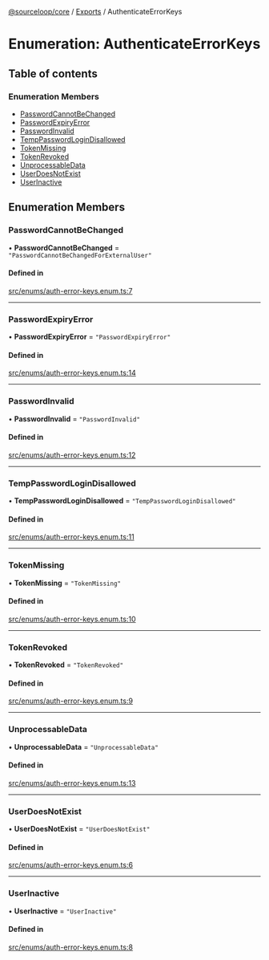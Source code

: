 [@sourceloop/core](../README.md) / [Exports](../modules.md) / AuthenticateErrorKeys

# Enumeration: AuthenticateErrorKeys

## Table of contents

### Enumeration Members

- [PasswordCannotBeChanged](AuthenticateErrorKeys.md#passwordcannotbechanged)
- [PasswordExpiryError](AuthenticateErrorKeys.md#passwordexpiryerror)
- [PasswordInvalid](AuthenticateErrorKeys.md#passwordinvalid)
- [TempPasswordLoginDisallowed](AuthenticateErrorKeys.md#temppasswordlogindisallowed)
- [TokenMissing](AuthenticateErrorKeys.md#tokenmissing)
- [TokenRevoked](AuthenticateErrorKeys.md#tokenrevoked)
- [UnprocessableData](AuthenticateErrorKeys.md#unprocessabledata)
- [UserDoesNotExist](AuthenticateErrorKeys.md#userdoesnotexist)
- [UserInactive](AuthenticateErrorKeys.md#userinactive)

## Enumeration Members

### PasswordCannotBeChanged

• **PasswordCannotBeChanged** = ``"PasswordCannotBeChangedForExternalUser"``

#### Defined in

[src/enums/auth-error-keys.enum.ts:7](https://github.com/sourcefuse/loopback4-microservice-catalog/blob/a84fe677/packages/core/src/enums/auth-error-keys.enum.ts#L7)

___

### PasswordExpiryError

• **PasswordExpiryError** = ``"PasswordExpiryError"``

#### Defined in

[src/enums/auth-error-keys.enum.ts:14](https://github.com/sourcefuse/loopback4-microservice-catalog/blob/a84fe677/packages/core/src/enums/auth-error-keys.enum.ts#L14)

___

### PasswordInvalid

• **PasswordInvalid** = ``"PasswordInvalid"``

#### Defined in

[src/enums/auth-error-keys.enum.ts:12](https://github.com/sourcefuse/loopback4-microservice-catalog/blob/a84fe677/packages/core/src/enums/auth-error-keys.enum.ts#L12)

___

### TempPasswordLoginDisallowed

• **TempPasswordLoginDisallowed** = ``"TempPasswordLoginDisallowed"``

#### Defined in

[src/enums/auth-error-keys.enum.ts:11](https://github.com/sourcefuse/loopback4-microservice-catalog/blob/a84fe677/packages/core/src/enums/auth-error-keys.enum.ts#L11)

___

### TokenMissing

• **TokenMissing** = ``"TokenMissing"``

#### Defined in

[src/enums/auth-error-keys.enum.ts:10](https://github.com/sourcefuse/loopback4-microservice-catalog/blob/a84fe677/packages/core/src/enums/auth-error-keys.enum.ts#L10)

___

### TokenRevoked

• **TokenRevoked** = ``"TokenRevoked"``

#### Defined in

[src/enums/auth-error-keys.enum.ts:9](https://github.com/sourcefuse/loopback4-microservice-catalog/blob/a84fe677/packages/core/src/enums/auth-error-keys.enum.ts#L9)

___

### UnprocessableData

• **UnprocessableData** = ``"UnprocessableData"``

#### Defined in

[src/enums/auth-error-keys.enum.ts:13](https://github.com/sourcefuse/loopback4-microservice-catalog/blob/a84fe677/packages/core/src/enums/auth-error-keys.enum.ts#L13)

___

### UserDoesNotExist

• **UserDoesNotExist** = ``"UserDoesNotExist"``

#### Defined in

[src/enums/auth-error-keys.enum.ts:6](https://github.com/sourcefuse/loopback4-microservice-catalog/blob/a84fe677/packages/core/src/enums/auth-error-keys.enum.ts#L6)

___

### UserInactive

• **UserInactive** = ``"UserInactive"``

#### Defined in

[src/enums/auth-error-keys.enum.ts:8](https://github.com/sourcefuse/loopback4-microservice-catalog/blob/a84fe677/packages/core/src/enums/auth-error-keys.enum.ts#L8)
